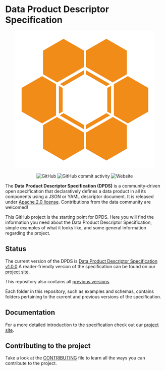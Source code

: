 # Data Product Descriptor Specification

<p align="center">
  <img src ="./docs/site/images/logos/opendatamesh-small.png" />
</p>

<p align="center">
<img alt="GitHub" src="https://img.shields.io/github/license/opendatamesh-initiative/odm-specification-dpdescriptor">
<img alt="GitHub commit activity" src="https://img.shields.io/github/commit-activity/w/opendatamesh-initiative/odm-specification-dpdescriptor">
<img alt="Website" src="https://img.shields.io/website?url=https%3A%2F%2Fdpds.opendatamesh.org%2F">
</p>

The **Data Product Descriptor Specification (DPDS)** is a community-driven open specification that declaratively defines a data product in all its components using a JSON or YAML descriptor document. It is released under [Apache 2.0 license](./LICENSE). Contributions from the data community are welcomed!

This GitHub project is the starting point for DPDS. Here you will find the information you need about the Data Product Descriptor Specification, simple examples of what it looks like, and some general information regarding the project.

## Status
The current version of the DPDS  is [Data Product Descriptor Specification v1.0.0](./versions/1.0.0.md) A reader-friendly version of the specification can be found on our [project site](https://dpds.opendatamesh.org/specifications/dpds/1.0.0/).

This repository also contains all [previous versions](./versions).

Each folder in this repository, such as examples and schemas, contains folders pertaining to the current and previous versions of the specification.

## Documentation
For a more detailed introduction to the specification check out our [project site](https://dpds.opendatamesh.org/).

## Contributing to the project
Take a look at the [CONTRIBUTING](CONTRIBUTING.md) file to learn all the ways you can contribute to the project.

